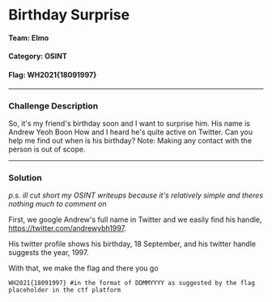 # Birthday Surprise

#### Team: Elmo
#### Category: OSINT
#### Flag: WH2021{18091997}

---

### Challenge Description
So, it's my friend's birthday soon and I want to surprise him. His name is Andrew Yeoh Boon How and I heard he's quite active on Twitter. Can you help me find out when is his birthday?
Note: Making any contact with the person is out of scope.

---
### Solution
_p.s. ill cut short my OSINT writeups because it's relatively simple and theres nothing much to comment on_

First, we google Andrew's full name in Twitter and we easily find his handle, https://twitter.com/andrewybh1997.

His twitter profile shows his birthday, 18 September, and his twitter handle suggests the year, 1997.

With that, we make the flag and there you go

```
WH2021{18091997} #in the format of DDMMYYYY as suggested by the flag placeholder in the ctf platform
```
